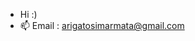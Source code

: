 - Hi :)
- 📫 Email : arigatosimarmata@gmail.com

<!---
arigatosimarmata/arigatosimarmata is a ✨ special ✨ repository because its `README.md` (this file) appears on your GitHub profile.
You can click the Preview link to take a look at your changes.
--->
